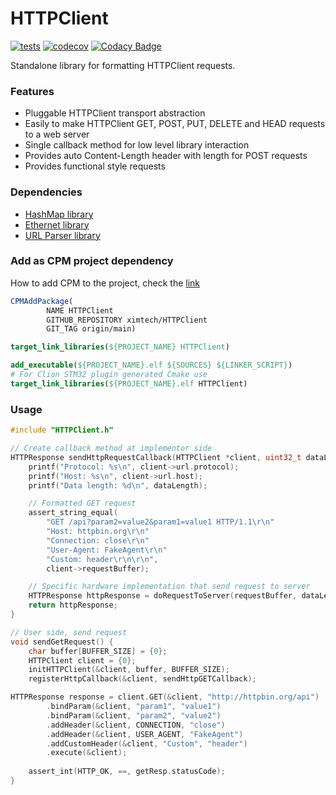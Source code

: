 # HTTPClient

[![tests](https://github.com/ximtech/HTTPClient/actions/workflows/cmake-ci.yml/badge.svg)](https://github.com/ximtech/HTTPClient/actions/workflows/cmake-ci.yml)
[![codecov](https://codecov.io/gh/ximtech/HTTPClient/branch/master/graph/badge.svg?token=NRezIEBnBn)](https://codecov.io/gh/ximtech/HTTPClient)
[![Codacy Badge](https://app.codacy.com/project/badge/Grade/36824a68d0574bccb6feef94cc4ff6af)](https://www.codacy.com/gh/ximtech/HTTPClient/dashboard)

Standalone library for formatting HTTPClient requests.

### Features 

- Pluggable HTTPClient transport abstraction
- Easily to make HTTPClient GET, POST, PUT, DELETE and HEAD requests to a web server
- Single callback method for low level library interaction
- Provides auto Content-Length header with length for POST requests 
- Provides functional style requests

### Dependencies

- [HashMap library](https://github.com/ximtech/HashMap)
- [Ethernet library](https://github.com/ximtech/Ethernet)
- [URL Parser library](https://github.com/ximtech/URLParser)

### Add as CPM project dependency

How to add CPM to the project, check the [link](https://github.com/cpm-cmake/CPM.cmake)

```cmake
CPMAddPackage(
        NAME HTTPClient
        GITHUB_REPOSITORY ximtech/HTTPClient
        GIT_TAG origin/main)

target_link_libraries(${PROJECT_NAME} HTTPClient)
```

```cmake
add_executable(${PROJECT_NAME}.elf ${SOURCES} ${LINKER_SCRIPT})
# For Clion STM32 plugin generated Cmake use 
target_link_libraries(${PROJECT_NAME}.elf HTTPClient)
```

### Usage
```c
#include "HTTPClient.h"

// Create callback method at implementor side
HTTPResponse sendHttpRequestCallback(HTTPClient *client, uint32_t dataLength, bool isBlockingExecute) {
    printf("Protocol: %s\n", client->url.protocol);
    printf("Host: %s\n", client->url.host);
    printf("Data length: %d\n", dataLength);

    // Formatted GET request
    assert_string_equal(
        "GET /api?param2=value2&param1=value1 HTTP/1.1\r\n"
        "Host: httpbin.org\r\n"
        "Connection: close\r\n"
        "User-Agent: FakeAgent\r\n"
        "Custom: header\r\n\r\n",
        client->requestBuffer);

    // Specific hardware implementation that send request to server
    HTTPResponse httpResponse = doRequestToServer(requestBuffer, dataLength);
    return httpResponse;
}

// User side, send request
void sendGetRequest() {
    char buffer[BUFFER_SIZE] = {0};
    HTTPClient client = {0};
    initHTTPClient(&client, buffer, BUFFER_SIZE);
    registerHttpCallback(&client, sendHttpGETCallback);

HTTPResponse response = client.GET(&client, "http://httpbin.org/api")
        .bindParam(&client, "param1", "value1")
        .bindParam(&client, "param2", "value2")
        .addHeader(&client, CONNECTION, "close")
        .addHeader(&client, USER_AGENT, "FakeAgent")
        .addCustomHeader(&client, "Custom", "header")
        .execute(&client);
    
    assert_int(HTTP_OK, ==, getResp.statusCode);
}
```
